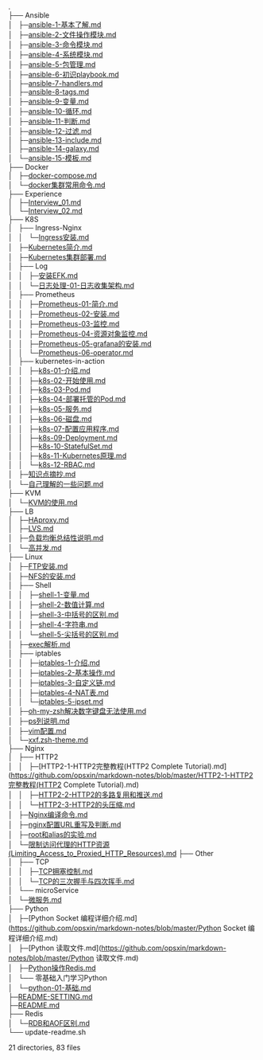 .  
├── Ansible  
│   ├─[ansible-1-基本了解.md](https://github.com/opsxin/markdown-notes/blob/master/ansible-1-基本了解.md)  
│   ├─[ansible-2-文件操作模块.md](https://github.com/opsxin/markdown-notes/blob/master/ansible-2-文件操作模块.md)  
│   ├─[ansible-3-命令模块.md](https://github.com/opsxin/markdown-notes/blob/master/ansible-3-命令模块.md)  
│   ├─[ansible-4-系统模块.md](https://github.com/opsxin/markdown-notes/blob/master/ansible-4-系统模块.md)  
│   ├─[ansible-5-包管理.md](https://github.com/opsxin/markdown-notes/blob/master/ansible-5-包管理.md)  
│   ├─[ansible-6-初识playbook.md](https://github.com/opsxin/markdown-notes/blob/master/ansible-6-初识playbook.md)  
│   ├─[ansible-7-handlers.md](https://github.com/opsxin/markdown-notes/blob/master/ansible-7-handlers.md)  
│   ├─[ansible-8-tags.md](https://github.com/opsxin/markdown-notes/blob/master/ansible-8-tags.md)  
│   ├─[ansible-9-变量.md](https://github.com/opsxin/markdown-notes/blob/master/ansible-9-变量.md)  
│   ├─[ansible-10-循环.md](https://github.com/opsxin/markdown-notes/blob/master/ansible-10-循环.md)  
│   ├─[ansible-11-判断.md](https://github.com/opsxin/markdown-notes/blob/master/ansible-11-判断.md)  
│   ├─[ansible-12-过滤.md](https://github.com/opsxin/markdown-notes/blob/master/ansible-12-过滤.md)  
│   ├─[ansible-13-include.md](https://github.com/opsxin/markdown-notes/blob/master/ansible-13-include.md)  
│   ├─[ansible-14-galaxy.md](https://github.com/opsxin/markdown-notes/blob/master/ansible-14-galaxy.md)  
│   └─[ansible-15-模板.md](https://github.com/opsxin/markdown-notes/blob/master/ansible-15-模板.md)  
├── Docker  
│   ├─[docker-compose.md](https://github.com/opsxin/markdown-notes/blob/master/docker-compose.md)  
│   └─[docker集群常用命令.md](https://github.com/opsxin/markdown-notes/blob/master/docker集群常用命令.md)  
├── Experience  
│   ├─[Interview_01.md](https://github.com/opsxin/markdown-notes/blob/master/Interview_01.md)  
│   └─[Interview_02.md](https://github.com/opsxin/markdown-notes/blob/master/Interview_02.md)  
├── K8S  
│   ├── Ingress-Nginx  
│   │   └─[Ingress安装.md](https://github.com/opsxin/markdown-notes/blob/master/Ingress安装.md)  
│   ├─[Kubernetes简介.md](https://github.com/opsxin/markdown-notes/blob/master/Kubernetes简介.md)  
│   ├─[Kubernetes集群部署.md](https://github.com/opsxin/markdown-notes/blob/master/Kubernetes集群部署.md)  
│   ├── Log  
│   │   ├─[安装EFK.md](https://github.com/opsxin/markdown-notes/blob/master/安装EFK.md)  
│   │   └─[日志处理-01-日志收集架构.md](https://github.com/opsxin/markdown-notes/blob/master/日志处理-01-日志收集架构.md)  
│   ├── Prometheus  
│   │   ├─[Prometheus-01-简介.md](https://github.com/opsxin/markdown-notes/blob/master/Prometheus-01-简介.md)  
│   │   ├─[Prometheus-02-安装.md](https://github.com/opsxin/markdown-notes/blob/master/Prometheus-02-安装.md)  
│   │   ├─[Prometheus-03-监控.md](https://github.com/opsxin/markdown-notes/blob/master/Prometheus-03-监控.md)  
│   │   ├─[Prometheus-04-资源对象监控.md](https://github.com/opsxin/markdown-notes/blob/master/Prometheus-04-资源对象监控.md)  
│   │   ├─[Prometheus-05-grafana的安装.md](https://github.com/opsxin/markdown-notes/blob/master/Prometheus-05-grafana的安装.md)  
│   │   └─[Prometheus-06-operator.md](https://github.com/opsxin/markdown-notes/blob/master/Prometheus-06-operator.md)  
│   ├── kubernetes-in-action  
│   │   ├─[k8s-01-介绍.md](https://github.com/opsxin/markdown-notes/blob/master/k8s-01-介绍.md)  
│   │   ├─[k8s-02-开始使用.md](https://github.com/opsxin/markdown-notes/blob/master/k8s-02-开始使用.md)  
│   │   ├─[k8s-03-Pod.md](https://github.com/opsxin/markdown-notes/blob/master/k8s-03-Pod.md)  
│   │   ├─[k8s-04-部署托管的Pod.md](https://github.com/opsxin/markdown-notes/blob/master/k8s-04-部署托管的Pod.md)  
│   │   ├─[k8s-05-服务.md](https://github.com/opsxin/markdown-notes/blob/master/k8s-05-服务.md)  
│   │   ├─[k8s-06-磁盘.md](https://github.com/opsxin/markdown-notes/blob/master/k8s-06-磁盘.md)  
│   │   ├─[k8s-07-配置应用程序.md](https://github.com/opsxin/markdown-notes/blob/master/k8s-07-配置应用程序.md)  
│   │   ├─[k8s-09-Deployment.md](https://github.com/opsxin/markdown-notes/blob/master/k8s-09-Deployment.md)  
│   │   ├─[k8s-10-StatefulSet.md](https://github.com/opsxin/markdown-notes/blob/master/k8s-10-StatefulSet.md)  
│   │   ├─[k8s-11-Kubernetes原理.md](https://github.com/opsxin/markdown-notes/blob/master/k8s-11-Kubernetes原理.md)  
│   │   └─[k8s-12-RBAC.md](https://github.com/opsxin/markdown-notes/blob/master/k8s-12-RBAC.md)  
│   ├─[知识点摘抄.md](https://github.com/opsxin/markdown-notes/blob/master/知识点摘抄.md)  
│   └─[自己理解的一些问题.md](https://github.com/opsxin/markdown-notes/blob/master/自己理解的一些问题.md)  
├── KVM  
│   └─[KVM的使用.md](https://github.com/opsxin/markdown-notes/blob/master/KVM的使用.md)  
├── LB  
│   ├─[HAproxy.md](https://github.com/opsxin/markdown-notes/blob/master/HAproxy.md)  
│   ├─[LVS.md](https://github.com/opsxin/markdown-notes/blob/master/LVS.md)  
│   ├─[负载均衡总结性说明.md](https://github.com/opsxin/markdown-notes/blob/master/负载均衡总结性说明.md)  
│   └─[高并发.md](https://github.com/opsxin/markdown-notes/blob/master/高并发.md)  
├── Linux  
│   ├─[FTP安装.md](https://github.com/opsxin/markdown-notes/blob/master/FTP安装.md)  
│   ├─[NFS的安装.md](https://github.com/opsxin/markdown-notes/blob/master/NFS的安装.md)  
│   ├── Shell  
│   │   ├─[shell-1-变量.md](https://github.com/opsxin/markdown-notes/blob/master/shell-1-变量.md)  
│   │   ├─[shell-2-数值计算.md](https://github.com/opsxin/markdown-notes/blob/master/shell-2-数值计算.md)  
│   │   ├─[shell-3-中括号的区别.md](https://github.com/opsxin/markdown-notes/blob/master/shell-3-中括号的区别.md)  
│   │   ├─[shell-4-字符串.md](https://github.com/opsxin/markdown-notes/blob/master/shell-4-字符串.md)  
│   │   └─[shell-5-尖括号的区别.md](https://github.com/opsxin/markdown-notes/blob/master/shell-5-尖括号的区别.md)  
│   ├─[exec解析.md](https://github.com/opsxin/markdown-notes/blob/master/exec解析.md)  
│   ├── iptables  
│   │   ├─[iptables-1-介绍.md](https://github.com/opsxin/markdown-notes/blob/master/iptables-1-介绍.md)  
│   │   ├─[iptables-2-基本操作.md](https://github.com/opsxin/markdown-notes/blob/master/iptables-2-基本操作.md)  
│   │   ├─[iptables-3-自定义链.md](https://github.com/opsxin/markdown-notes/blob/master/iptables-3-自定义链.md)  
│   │   ├─[iptables-4-NAT表.md](https://github.com/opsxin/markdown-notes/blob/master/iptables-4-NAT表.md)  
│   │   └─[iptables-5-ipset.md](https://github.com/opsxin/markdown-notes/blob/master/iptables-5-ipset.md)  
│   ├─[oh-my-zsh解决数字键盘无法使用.md](https://github.com/opsxin/markdown-notes/blob/master/oh-my-zsh解决数字键盘无法使用.md)  
│   ├─[ps列说明.md](https://github.com/opsxin/markdown-notes/blob/master/ps列说明.md)  
│   ├─[vim配置.md](https://github.com/opsxin/markdown-notes/blob/master/vim配置.md)  
│   └─[xxf.zsh-theme.md](https://github.com/opsxin/markdown-notes/blob/master/xxf.zsh-theme.md)  
├── Nginx  
│   ├── HTTP2  
│   │   ├─[HTTP2-1-HTTP2完整教程(HTTP2 Complete Tutorial).md](https://github.com/opsxin/markdown-notes/blob/master/HTTP2-1-HTTP2完整教程(HTTP2 Complete Tutorial).md)  
│   │   ├─[HTTP2-2-HTTP2的多路复用和推送.md](https://github.com/opsxin/markdown-notes/blob/master/HTTP2-2-HTTP2的多路复用和推送.md)  
│   │   └─[HTTP2-3-HTTP2的头压缩.md](https://github.com/opsxin/markdown-notes/blob/master/HTTP2-3-HTTP2的头压缩.md)  
│   ├─[Nginx编译命令.md](https://github.com/opsxin/markdown-notes/blob/master/Nginx编译命令.md)  
│   ├─[nginx配置URL重写及判断.md](https://github.com/opsxin/markdown-notes/blob/master/nginx配置URL重写及判断.md)  
│   ├─[root和alias的实验.md](https://github.com/opsxin/markdown-notes/blob/master/root和alias的实验.md)  
│   └─[限制访问代理的HTTP资源(Limiting_Access_to_Proxied_HTTP_Resources).md](https://github.com/opsxin/markdown-notes/blob/master/限制访问代理的HTTP资源(Limiting_Access_to_Proxied_HTTP_Resources).md)  
├── Other  
│   ├── TCP  
│   │   ├─[TCP拥塞控制.md](https://github.com/opsxin/markdown-notes/blob/master/TCP拥塞控制.md)  
│   │   └─[TCP的三次握手与四次挥手.md](https://github.com/opsxin/markdown-notes/blob/master/TCP的三次握手与四次挥手.md)  
│   └── microService  
│       └─[微服务.md](https://github.com/opsxin/markdown-notes/blob/master/微服务.md)  
├── Python  
│   ├─[Python Socket 编程详细介绍.md](https://github.com/opsxin/markdown-notes/blob/master/Python Socket 编程详细介绍.md)  
│   ├─[Python 读取文件.md](https://github.com/opsxin/markdown-notes/blob/master/Python 读取文件.md)  
│   ├─[Python操作Redis.md](https://github.com/opsxin/markdown-notes/blob/master/Python操作Redis.md)  
│   └── 零基础入门学习Python  
│       └─[python-01-基础.md](https://github.com/opsxin/markdown-notes/blob/master/python-01-基础.md)  
├─[README-SETTING.md](https://github.com/opsxin/markdown-notes/blob/master/README-SETTING.md)  
├─[README.md](https://github.com/opsxin/markdown-notes/blob/master/README.md)  
├── Redis  
│   └─[RDB和AOF区别.md](https://github.com/opsxin/markdown-notes/blob/master/RDB和AOF区别.md)  
└── update-readme.sh  
  
21 directories, 83 files  
